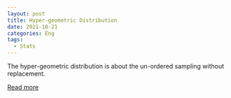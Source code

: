 ```yaml
---
layout: post
title: Hyper-geometric Distribution
date: 2021-10-21
categories: Eng
tags:
  - Stats
---
```


The hyper-geometric distribution is about the un-ordered sampling without replacement.

<a href="/pdf/hyperg.pdf" target="_blank">Read more</a>

